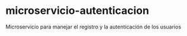 # microservicio-autenticacion
Microservicio para manejar el registro y la autenticación de los usuarios
